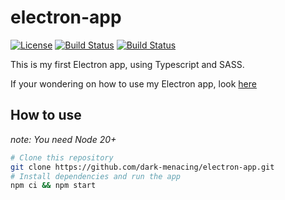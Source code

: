 # electron-app
[![License](https://img.shields.io/badge/License-MIT-blue)](LICENSE)
[![Build Status](https://img.shields.io/github/stars/dark-menacing/electron-app.svg)](https://github.com/dark-menacing/electron-app)
[![Build Status](https://img.shields.io/github/forks/dark-menacing/electron-app.svg)](https://github.com/dark-menacing/electron-app)

This is my first Electron app, using Typescript and SASS.

If your wondering on how to use my Electron app, look [here](#how-to-use)

## How to use
*note: You need Node 20+*
``` bash
# Clone this repository
git clone https://github.com/dark-menacing/electron-app.git
# Install dependencies and run the app
npm ci && npm start
```
